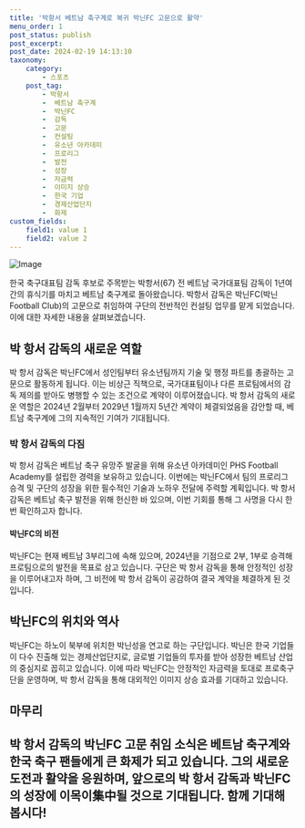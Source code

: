 ```yaml
---
title: '박항서 베트남 축구계로 복귀 박닌FC 고문으로 활약'
menu_order: 1
post_status: publish
post_excerpt: 
post_date: 2024-02-19 14:13:10
taxonomy:
    category:
        - 스포츠
    post_tag:
        - 박항서
        -  베트남 축구계
        -  박닌FC
        -  감독
        -  고문
        -  컨설팅
        -  유소년 아카데미
        -  프로리그
        -  발전
        -  성장
        -  자금력
        -  이미지 상승
        -  한국 기업
        -  경제산업단지
        -  화제
custom_fields:
    field1: value 1
    field2: value 2
---
```


![Image](https://imgnews.pstatic.net/image/018/2024/02/19/0005675994_001_20240219110701038.jpg?type=w647)

한국 축구대표팀 감독 후보로 주목받는 박항서(67) 전 베트남 국가대표팀 감독이 1년여 간의 휴식기를 마치고 베트남 축구계로 돌아왔습니다. 박항서 감독은 박닌FC(박닌 Football Club)의 고문으로 취임하여 구단의 전반적인 컨설팅 업무를 맡게 되었습니다. 이에 대한 자세한 내용을 살펴보겠습니다.
## 박 항서 감독의 새로운 역할
박 항서 감독은 박닌FC에서 성인팀부터 유소년팀까지 기술 및 행정 파트를 총괄하는 고문으로 활동하게 됩니다. 이는 비상근 직책으로, 국가대표팀이나 다른 프로팀에서의 감독 제의를 받아도 병행할 수 있는 조건으로 계약이 이루어졌습니다. 박 항서 감독의 새로운 역할은 2024년 2월부터 2029년 1월까지 5년간 계약이 체결되었음을 감안할 때, 베트남 축구계에 그의 지속적인 기여가 기대됩니다.
### 박 항서 감독의 다짐
박 항서 감독은 베트남 축구 유망주 발굴을 위해 유소년 아카데미인 PHS Football Academy를 설립한 경력을 보유하고 있습니다. 이번에는 박닌FC에서 팀의 프로리그 승격 및 구단의 성장을 위한 필수적인 기술과 노하우 전달에 주력할 계획입니다. 박 항서 감독은 베트남 축구 발전을 위해 헌신한 바 있으며, 이번 기회를 통해 그 사명을 다시 한번 확인하고자 합니다.
#### 박닌FC의 비전
박닌FC는 현재 베트남 3부리그에 속해 있으며, 2024년을 기점으로 2부, 1부로 승격해 프로팀으로의 발전을 목표로 삼고 있습니다. 구단은 박 항서 감독을 통해 안정적인 성장을 이루어내고자 하며, 그 비전에 박 항서 감독이 공감하여 결국 계약을 체결하게 된 것입니다.
## 박닌FC의 위치와 역사
박닌FC는 하노이 북부에 위치한 박닌성을 연고로 하는 구단입니다. 박닌은 한국 기업들이 다수 진출해 있는 경제산업단지로, 글로벌 기업들의 투자를 받아 성장한 베트남 산업의 중심지로 꼽히고 있습니다. 이에 따라 박닌FC는 안정적인 자금력을 토대로 프로축구단을 운영하며, 박 항서 감독을 통해 대외적인 이미지 상승 효과를 기대하고 있습니다.
## 마무리
박 항서 감독의 박닌FC 고문 취임 소식은 베트남 축구계와 한국 축구 팬들에게 큰 화제가 되고 있습니다. 그의 새로운 도전과 활약을 응원하며, 앞으로의 박 항서 감독과 박닌FC의 성장에 이목이集中될 것으로 기대됩니다. 함께 기대해 봅시다!
---
